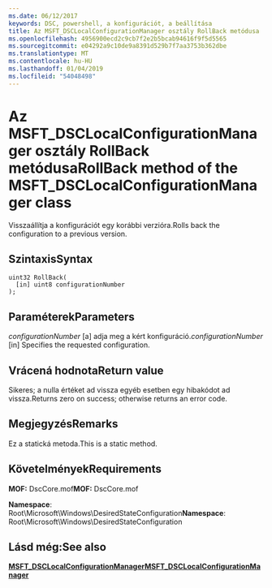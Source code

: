 ```yaml
---
ms.date: 06/12/2017
keywords: DSC, powershell, a konfigurációt, a beállítása
title: Az MSFT_DSCLocalConfigurationManager osztály RollBack metódusa
ms.openlocfilehash: 4956900ecd2c9cb7f2e2b5bcab94616f9f5d5565
ms.sourcegitcommit: e04292a9c10de9a8391d529b7f7aa3753b362dbe
ms.translationtype: MT
ms.contentlocale: hu-HU
ms.lasthandoff: 01/04/2019
ms.locfileid: "54048498"
---
```

# <a name="rollback-method-of-the-msftdsclocalconfigurationmanager-class"></a><span data-ttu-id="d6e79-103">Az MSFT_DSCLocalConfigurationManager osztály RollBack metódusa</span><span class="sxs-lookup"><span data-stu-id="d6e79-103">RollBack method of the MSFT_DSCLocalConfigurationManager class</span></span>

<span data-ttu-id="d6e79-104">Visszaállítja a konfigurációt egy korábbi verzióra.</span><span class="sxs-lookup"><span data-stu-id="d6e79-104">Rolls back the configuration to a previous version.</span></span>

## <a name="syntax"></a><span data-ttu-id="d6e79-105">Szintaxis</span><span class="sxs-lookup"><span data-stu-id="d6e79-105">Syntax</span></span>

```mof
uint32 RollBack(
  [in] uint8 configurationNumber
);
```

## <a name="parameters"></a><span data-ttu-id="d6e79-106">Paraméterek</span><span class="sxs-lookup"><span data-stu-id="d6e79-106">Parameters</span></span>

<span data-ttu-id="d6e79-107">*configurationNumber* \[a\] adja meg a kért konfiguráció.</span><span class="sxs-lookup"><span data-stu-id="d6e79-107">*configurationNumber* \[in\] Specifies the requested configuration.</span></span>

## <a name="return-value"></a><span data-ttu-id="d6e79-108">Vrácená hodnota</span><span class="sxs-lookup"><span data-stu-id="d6e79-108">Return value</span></span>

<span data-ttu-id="d6e79-109">Sikeres; a nulla értéket ad vissza egyéb esetben egy hibakódot ad vissza.</span><span class="sxs-lookup"><span data-stu-id="d6e79-109">Returns zero on success; otherwise returns an error code.</span></span>

## <a name="remarks"></a><span data-ttu-id="d6e79-110">Megjegyzés</span><span class="sxs-lookup"><span data-stu-id="d6e79-110">Remarks</span></span>

<span data-ttu-id="d6e79-111">Ez a statická metoda.</span><span class="sxs-lookup"><span data-stu-id="d6e79-111">This is a static method.</span></span>

## <a name="requirements"></a><span data-ttu-id="d6e79-112">Követelmények</span><span class="sxs-lookup"><span data-stu-id="d6e79-112">Requirements</span></span>

<span data-ttu-id="d6e79-113">**MOF:** DscCore.mof</span><span class="sxs-lookup"><span data-stu-id="d6e79-113">**MOF:** DscCore.mof</span></span>

<span data-ttu-id="d6e79-114">**Namespace**: Root\Microsoft\Windows\DesiredStateConfiguration</span><span class="sxs-lookup"><span data-stu-id="d6e79-114">**Namespace**: Root\Microsoft\Windows\DesiredStateConfiguration</span></span>

## <a name="see-also"></a><span data-ttu-id="d6e79-115">Lásd még:</span><span class="sxs-lookup"><span data-stu-id="d6e79-115">See also</span></span>

[<span data-ttu-id="d6e79-116">**MSFT_DSCLocalConfigurationManager**</span><span class="sxs-lookup"><span data-stu-id="d6e79-116">**MSFT_DSCLocalConfigurationManager**</span></span>](msft-dsclocalconfigurationmanager.md)